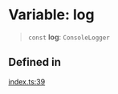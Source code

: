 # Variable: log

> `const` **log**: `ConsoleLogger`

## Defined in

[index.ts:39](https://github.com/andreisergiu98/baeta/blob/277f62f15bfdecc05d507a84e60b62e5bc08a747/packages/util-log/index.ts#L39)
